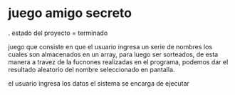 <h1> juego amigo secreto</h1>
 . estado del proyecto = terminado 
<p>juego que consiste en que el usuario ingresa un serie de nombres
los cuales son almacenados en un array, para luego ser sorteados, 
de esta manera a travez de la fucnones realizadas en el programa,
podemos dar el resultado aleatorio del nombre seleccionado en pantalla. </p>

el usuario ingresa los datos el sistema se encarga de ejecutar



